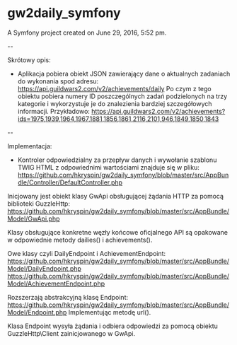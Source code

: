 gw2daily_symfony
================

A Symfony project created on June 29, 2016, 5:52 pm.

--

Skrótowy opis:

- Aplikacja pobiera obiekt JSON zawierający dane o aktualnych zadaniach do wykonania spod adresu:
https://api.guildwars2.com/v2/achievements/daily
Po czym z tego obiektu pobiera numery ID poszczególnych zadań podzielonych na trzy kategorie i wykorzystuje je do znalezienia 
bardziej szczegółowych informacji.
Przykładowo:
https://api.guildwars2.com/v2/achievements?ids=1975,1939,1964,1967,1881,1856,1861,2116,2101,946,1849,1850,1843

--

Implementacja:

- Kontroler odpowiedzialny za przepływ danych i wywołanie szablonu TWIG HTML z odpowiednimi wartościami znajduje się w pliku:
https://github.com/hkryspin/gw2daily_symfony/blob/master/src/AppBundle/Controller/DefaultController.php

Inicjowany jest obiekt klasy GwApi obsługującej żądania HTTP za pomocą biblioteki GuzzleHttp:
https://github.com/hkryspin/gw2daily_symfony/blob/master/src/AppBundle/Model/GwApi.php

Klasy obsługujące konkretne węzły końcowe oficjalnego API są opakowane w odpowiednie metody dailies() i achievements().

Owe klasy czyli DailyEndpoint i AchievementEndpoint:
https://github.com/hkryspin/gw2daily_symfony/blob/master/src/AppBundle/Model/DailyEndpoint.php
https://github.com/hkryspin/gw2daily_symfony/blob/master/src/AppBundle/Model/AchievementEndpoint.php

Rozszerzają abstrakcyjną klasę Endpoint:
https://github.com/hkryspin/gw2daily_symfony/blob/master/src/AppBundle/Model/Endpoint.php
Implementując metodę url().

Klasa Endpoint wysyła żądania i odbiera odpowiedzi za pomocą obiektu GuzzleHttp\Client zainicjowanego w GwApi.
